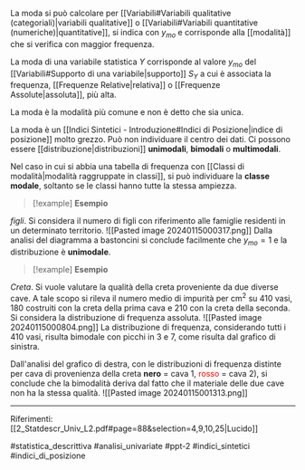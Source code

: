 La moda si può calcolare per [[Variabili#Variabili qualitative (categoriali)|variabili qualitative]] o [[Variabili#Variabili quantitative (numeriche)|quantitative]], si indica con $y_{mo}$ e corrisponde alla [[modalità]] che si verifica con maggior frequenza.

La moda di una variabile statistica $Y$ corrisponde al valore $y_{mo}$ del [[Variabili#Supporto di una variabile|supporto]] $S_Y$ a cui è associata la frequenza, [[Frequenze Relative|relativa]] o [[Frequenze Assolute|assoluta]], più alta.

La moda è la modalità più comune e non è detto che sia unica.

La moda è un [[Indici Sintetici - Introduzione#Indici di Posizione|indice di posizione]] molto grezzo. Può non individuare il centro dei dati. Ci possono essere [[distribuzione|distribuzioni]] **unimodali**, **bimodali** o **multimodali**.

Nel caso in cui si abbia una tabella di frequenza con [[Classi di modalità|modalità raggruppate in classi]], si può individuare la **classe modale**, soltanto se le classi hanno tutte la stessa ampiezza.

>[!example] **Esempio**
>
*figli*. Si considera il numero di figli con riferimento alle famiglie residenti in un determinato territorio.
![[Pasted image 20240115000317.png]]
Dalla analisi del diagramma a bastoncini si conclude facilmente che $y_{mo} = 1$ e la distribuzione è **unimodale**.

>[!example] **Esempio**
>
*Creta*. Si vuole valutare la qualità della creta proveniente da due diverse cave. A tale scopo si rileva il numero medio di impurità per $\text{cm}^2$ su 410 vasi, 180 costruiti con la creta della prima cava e 210 con la creta della seconda. 
Si considera la distribuzione di frequenza assoluta.
![[Pasted image 20240115000804.png]]
La distribuzione di frequenza, considerando tutti i 410 vasi, risulta bimodale con picchi in 3 e 7, come risulta dal grafico di sinistra.
>
Dall'analisi del grafico di destra, con le distribuzioni di frequenza distinte per cava di provenienza della creta **nero** = cava 1, <span style="color:red"> rosso </span>= cava 2), si conclude che la bimodalità deriva dal fatto che il materiale delle due cave non ha la stessa qualità.
![[Pasted image 20240115001313.png]]

***
Riferimenti:
[[2_Statdescr_Univ_L2.pdf#page=88&selection=4,9,10,25|Lucido]]

#statistica_descrittiva 
#analisi_univariate
#ppt-2 
#indici_sintetici 
#indici_di_posizione